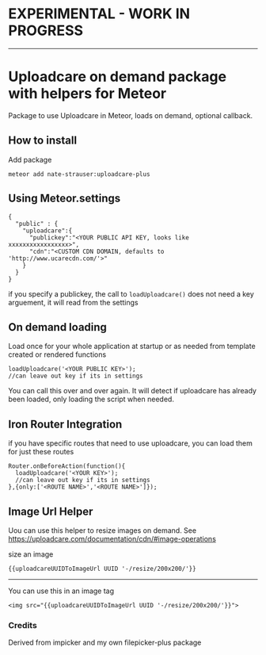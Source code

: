 # EXPERIMENTAL - WORK IN PROGRESS

---------------------------------



# Uploadcare on demand package with helpers for Meteor

Package to use Uploadcare in Meteor, loads on demand, optional callback.

## How to install

Add package
```
meteor add nate-strauser:uploadcare-plus
```

## Using Meteor.settings

```
{
  "public" : {
    "uploadcare":{
      "publickey":"<YOUR PUBLIC API KEY, looks like xxxxxxxxxxxxxxxxx>",
      "cdn":"<CUSTOM CDN DOMAIN, defaults to 'http://www.ucarecdn.com/'>"
    }
  }
}
```
if you specify a publickey, the call to `loadUploadcare()` does not need a key arguement, it will read from the settings


## On demand loading

Load once for your whole application at startup or as needed from template created or rendered functions
```
loadUploadcare('<YOUR PUBLIC KEY>');
//can leave out key if its in settings
```

You can call this over and over again.  It will detect if uploadcare has already been loaded, only loading the script when needed.

## Iron Router Integration

if you have specific routes that need to use uploadcare, you can load them for just these routes
```
Router.onBeforeAction(function(){
  loadUploadcare('<YOUR KEY>');
  //can leave out key if its in settings
},{only:['<ROUTE NAME>','<ROUTE NAME>']});
```

## Image Url Helper
Uou can use this helper to resize images on demand.  See https://uploadcare.com/documentation/cdn/#image-operations


size an image
```
{{uploadcareUUIDToImageUrl UUID '-/resize/200x200/'}}
```


-----

You can use this in an image tag
```
<img src="{{uploadcareUUIDToImageUrl UUID '-/resize/200x200/'}}">
```


### Credits
Derived from impicker and my own filepicker-plus package
